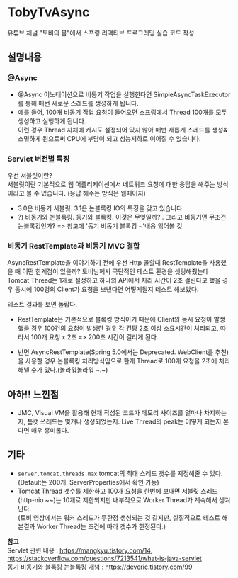 # TobyTvAsync
유튜브 채널 "토비의 봄"에서 스프링 리액티브 프로그래밍 실습 코드 작성

## 설명내용
### @Async 
- @Async 어노테이션으로 비동기 작업을 실행한다면 SimpleAsyncTaskExecutor를 통해 매번 새로운 스레드를 생성하게 됩니다.
- 예를 들어, 100개 비동기 작업 요청이 들어오면 스프링에서 Thread 100개를 모두 생성하고 실행하게 됩니다.  
  이런 경우 Thread 자체에 캐시도 설정되어 있지 않아 매번 새롭게 스레드를 생성&소멸하게 됨으로써 CPU에 부담이 되고 성능저하로 이어질 수 있습니다.

### Servlet 버전별 특징
우선 서블릿이란?  
서블릿이란 기본적으로 웹 어플리케이션에서 네트워크 요청에 대한 응답을 해주는 방식이라고 볼 수 있습니다. (응답 해주는 방식은 웹페이지)
- 3.0은 비동기 서블릿. 3.1은 논블록킹 IO의 특징을 갖고 있습니다.
- ?) 비동기와 논블록킹. 동기와 블록킹. 이것은 무엇일까? . 그리고 비동기면 무조건 논블록킹인가? => 참고에 '동기 비동기 블록킹 ~'내용 읽어볼 것  

### 비동기 RestTemplate과 비동기 MVC 결합  
AsyncRestTemplate을 이야기하기 전에 우선 Http 콜할때 RestTemplate을 사용했을 때 어떤 한계점이 있을까?
토비님께서 극단적인 테스트 환경을 셋팅해줬는데 Tomcat Thread는 1개로 설정하고 하나의 API에서 처리 시간이 2초 걸린다고 했을 경우
동시에 100명의 Client가 요청을 보낸다면 어떻게될지 테스트 해보았다.

테스트 결과를 보면 놀랍다.

- RestTemplate은 기본적으로 블록킹 방식이기 때문에 Client의 동시 요청이 발생했을 경우 100건의 요청이 발생한 경우 각 건당 2초 이상 소요시간이 처리되고,
따라서 100개 요청 x 2초 => 200초 시간이 걸리게 된다.

- 반면 AsyncRestTemplate(Spring 5.0에서는 Deprecated. WebClient를 추천)을 사용할 경우 논블록킹 처리방식임으로
한개 Thread로 100개 요청을 2초에 처리해낼 수가 있다.(놀라워놀라워 ~.~)

## 아하!! 느낀점
- JMC, Visual VM을 활용해 현재 작성된 코드가 메모리 사이즈를 얼마나 차지하는지, 톰캣 쓰레드는 몇개나 생성되었는지. Live Thread의 peak는 어떻게 되는지 본다면 매우 흥미롭다.

## 기타
- `server.tomcat.threads.max` tomcat의 최대 스레드 갯수를 지정해줄 수 있다.(Default는 200개. ServerProperties에서 확인 가능)
- Tomcat Thread 갯수를 제한하고 100개 요청을 한번에 보내면 서블릿 스레드(http-nio ~~)는 10개로 제한되지만 내부적으로 Worker Thread가 계속해서 생겨난다.  
  (토비 영상에서는 워커 스레드가 무한정 생성되는 것 같지만, 실질적으로 테스트 해본결과 Worker Thread는 조건에 따라 갯수가 한정된다.)

**참고**  
Servlet 관련 내용 : https://mangkyu.tistory.com/14, https://stackoverflow.com/questions/7213541/what-is-java-servlet  
동기 비동기와 블록킹 논블록킹 개념 : https://deveric.tistory.com/99


